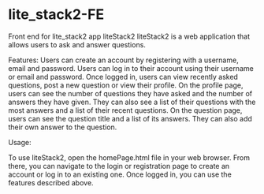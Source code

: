 # lite_stack2-FE
Front end for lite_stack2 app
liteStack2
liteStack2 is a web application that allows users to ask and answer questions.

Features:
Users can create an account by registering with a username, email and password.
Users can log in to their account using their username or email and password.
Once logged in, users can view recently asked questions, post a new question or view their profile.
On the profile page, users can see the number of questions they have asked and the number of answers they have given. They can also see a list of their questions with the most answers and a list of their recent questions.
On the question page, users can see the question title and a list of its answers. They can also add their own answer to the question.

Usage:

To use liteStack2, open the homePage.html file in your web browser. From there, you can navigate to the login or registration page to create an account or log in to an existing one. Once logged in, you can use the features described above.
